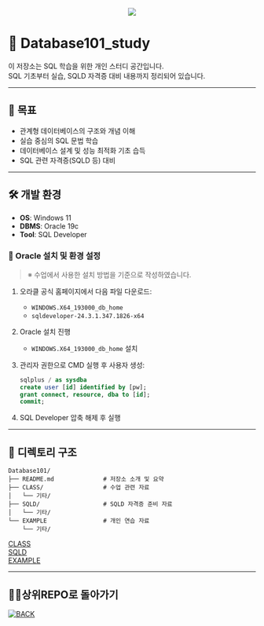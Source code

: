 <p align="center">
  <img src="https://capsule-render.vercel.app/api?type=blur&height=200&color=gradient&text=SQL101&descAlign=59&section=header">
</p>

# 📘 Database101_study

이 저장소는 SQL 학습을 위한 개인 스터디 공간입니다.  
SQL 기초부터 실습, SQLD 자격증 대비 내용까지 정리되어 있습니다.

---

## 🎯 목표

- 관계형 데이터베이스의 구조와 개념 이해
- 실습 중심의 SQL 문법 학습
- 데이터베이스 설계 및 성능 최적화 기초 습득
- SQL 관련 자격증(SQLD 등) 대비

---

## 🛠️ 개발 환경

- **OS**: Windows 11  
- **DBMS**: Oracle 19c  
- **Tool**: SQL Developer  

### 🧩 Oracle 설치 및 환경 설정

> ※ 수업에서 사용한 설치 방법을 기준으로 작성하였습니다.

1. 오라클 공식 홈페이지에서 다음 파일 다운로드:
   - `WINDOWS.X64_193000_db_home`
   - `sqldeveloper-24.3.1.347.1826-x64`

2. Oracle 설치 진행  
   - `WINDOWS.X64_193000_db_home` 설치

3. 관리자 권한으로 CMD 실행 후 사용자 생성:
   ```sql
   sqlplus / as sysdba
   create user [id] identified by [pw];
   grant connect, resource, dba to [id];
   commit;
   ```

4. SQL Developer 압축 해제 후 실행

---

## 📁 디렉토리 구조

```
Database101/
├── README.md              # 저장소 소개 및 요약
├── CLASS/                 # 수업 관련 자료
│   └── 기타/
├── SQLD/                  # SQLD 자격증 준비 자료
│   └── 기타/
└── EXAMPLE                # 개인 연습 자료                 
    └── 기타/
```
[CLASS](https://github.com/skwjdgh/Database101_study/tree/CLASS)<br>
[SQLD](https://github.com/skwjdgh/Database101_study/tree/SQLD)<br>
[EXAMPLE](https://github.com/skwjdgh/Database101_study/tree/EXAMPLE)<br>

---
##  👨‍💻상위REPO로 돌아가기
[![BACK](https://img.shields.io/badge/BACK-181717?style=plastic&logo=github&logoColor=white)](https://github.com/skwjdgh/Back)
